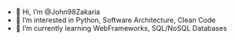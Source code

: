 - 👋 Hi, I’m @John98Zakaria
- 👀 I’m interested in Python, Software Architecture, Clean Code
- 🌱 I’m currently learning WebFrameworks, SQL/NoSQL Databases

<!---
John98Zakaria/John98Zakaria is a ✨ special ✨ repository because its `README.md` (this file) appears on your GitHub profile.
You can click the Preview link to take a look at your changes.
--->
